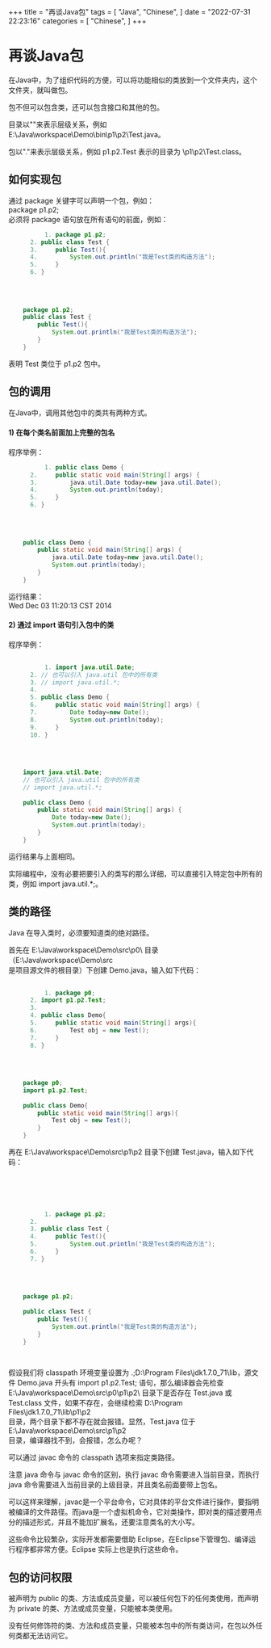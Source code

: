 
+++
title = "再谈Java包"
tags = [
"Java",
"Chinese",
]
date = "2022-07-31 22:23:16"
categories = [
"Chinese",
]
+++


#  再谈Java包

    




在Java中，为了组织代码的方便，可以将功能相似的类放到一个文件夹内，这个文件夹，就叫做包。



  
包不但可以包含类，还可以包含接口和其他的包。  
  
目录以"\"来表示层级关系，例如 E:\Java\workspace\Demo\bin\p1\p2\Test.java。  
  
包以"."来表示层级关系，例如 p1.p2.Test 表示的目录为 \p1\p2\Test.class。

##  如何实现包

通过 package 关键字可以声明一个包，例如：  
package p1.p2;  
必须将 package 语句放在所有语句的前面，例如：

    
    

```java
          1. package p1.p2;
      2. public class Test {
      3.     public Test(){
      4.         System.out.println("我是Test类的构造方法");
      5.     }
      6. }
    
    
    
    
    package p1.p2;
    public class Test {
        public Test(){
            System.out.println("我是Test类的构造方法");
        }
    }

```
表明 Test 类位于 p1.p2 包中。

##  包的调用

在Java中，调用其他包中的类共有两种方式。  

####  1) 在每个类名前面加上完整的包名

程序举例：

    

```java
          1. public class Demo {
      2.     public static void main(String[] args) {
      3.         java.util.Date today=new java.util.Date();
      4.         System.out.println(today);
      5.     }
      6. }
    
    
    
    
    public class Demo {
        public static void main(String[] args) {
            java.util.Date today=new java.util.Date();
            System.out.println(today);
        }
    }


```

运行结果：  
Wed Dec 03 11:20:13 CST 2014

####  2) 通过 import 语句引入包中的类

程序举例：

    

```java
    
          1. import java.util.Date;
      2. // 也可以引入 java.util 包中的所有类
      3. // import java.util.*;
      4.  
      5. public class Demo {
      6.     public static void main(String[] args) {
      7.         Date today=new Date();
      8.         System.out.println(today);
      9.     }
      10. }
    
    
    
    
    import java.util.Date;
    // 也可以引入 java.util 包中的所有类
    // import java.util.*;
    
    public class Demo {
        public static void main(String[] args) {
            Date today=new Date();
            System.out.println(today);
        }
    }

```

运行结果与上面相同。  
  
实际编程中，没有必要把要引入的类写的那么详细，可以直接引入特定包中所有的类，例如 import java.util.*;。

##  类的路径

Java 在导入类时，必须要知道类的绝对路径。  
  
首先在 E:\Java\workspace\Demo\src\p0\ 目录（E:\Java\workspace\Demo\src\
是项目源文件的根目录）下创建 Demo.java，输入如下代码：


```java
    
          1. package p0;
      2. import p1.p2.Test;
      3.  
      4. public class Demo{
      5.     public static void main(String[] args){
      6.         Test obj = new Test();
      7.     }
      8. }
    
    
    
    
    package p0;
    import p1.p2.Test;
    
    public class Demo{
        public static void main(String[] args){
            Test obj = new Test();
        }
    }


```

再在 E:\Java\workspace\Demo\src\p1\p2 目录下创建 Test.java，输入如下代码：

```java
    
    


    
          1. package p1.p2;
      2.  
      3. public class Test {
      4.     public Test(){
      5.         System.out.println("我是Test类的构造方法");
      6.     }
      7. }
    
    
    
    
    package p1.p2;
    
    public class Test {
        public Test(){
            System.out.println("我是Test类的构造方法");
        }
    }

  
```

假设我们将 classpath 环境变量设置为 .;D:\Program Files\jdk1.7.0_71\lib，源文件 Demo.java 开头有
import p1.p2.Test; 语句，那么编译器会先检查 E:\Java\workspace\Demo\src\p0\p1\p2\ 目录下是否存在
Test.java 或 Test.class 文件，如果不存在，会继续检索 D:\Program Files\jdk1.7.0_71\lib\p1\p2\
目录，两个目录下都不存在就会报错。显然，Test.java 位于 E:\Java\workspace\Demo\src\p1\p2\
目录，编译器找不到，会报错，怎么办呢？  
  
可以通过 javac 命令的 classpath 选项来指定类路径。  
  


  
注意 java 命令与 javac 命令的区别，执行 javac 命令需要进入当前目录，而执行 java
命令需要进入当前目录的上级目录，并且类名前面要带上包名。  
  
可以这样来理解，javac是一个平台命令，它对具体的平台文件进行操作，要指明被编译的文件路径。而java是一个虚拟机命令，它对类操作，即对类的描述要用点分的描述形式，并且不能加扩展名，还要注意类名的大小写。  
  
这些命令比较繁杂，实际开发都需要借助 Eclipse，在Eclipse下管理包、编译运行程序都非常方便。Eclipse 实际上也是执行这些命令。

##  包的访问权限

被声明为 public 的类、方法或成员变量，可以被任何包下的任何类使用，而声明为 private 的类、方法或成员变量，只能被本类使用。  
  
没有任何修饰符的类、方法和成员变量，只能被本包中的所有类访问，在包以外任何类都无法访问它。
